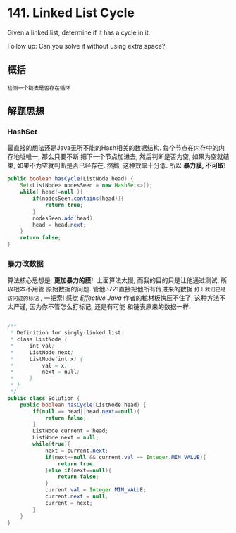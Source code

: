 # 141. Linked List Cycle
Given a linked list, determine if it has a cycle in it.

Follow up:
Can you solve it without using extra space?

## 概括
    检测一个链表是否存在循环

## 解题思想
### HashSet

最直接的想法还是Java无所不能的Hash相关的数据结构. 每个节点在内存中的内存地址唯一, 那么只要不断
把下一个节点加进去, 然后判断是否为空, 如果为空就结束, 如果不为空就判断是否已经存在.
然鹅, 这种效率十分低.
所以 **暴力膜, 不可取!** 
    
```java
public boolean hasCycle(ListNode head) {
    Set<ListNode> nodesSeen = new HashSet<>();
    while( head!=null ){
        if(nodesSeen.contains(head)){
            return true;
        }
        nodesSeen.add(head);
        head = head.next;
    }
    return false; 
}

```
### 暴力改数据

算法核心思想是: **更加暴力的膜!**. 上面算法太慢, 而我的目的只是让他通过测试, 所以根本不用管
原始数据的问题. 管他3721直接把他所有传进来的数据 `打上我们已经访问过的标记` , 一把索!
感觉 _Effective Java_ 作者的棺材板快压不住了. 这种方法不太严谨, 因为你不管怎么打标记, 还是有可能
和链表原来的数据一样.

```java 

/**
 * Definition for singly-linked list.
 * class ListNode {
 *     int val;
 *     ListNode next;
 *     ListNode(int x) {
 *         val = x;
 *         next = null;
 *     }
 * }
 */
public class Solution {
    public boolean hasCycle(ListNode head) {
        if(null == head||head.next==null){
            return false;
        }
        ListNode current = head;
        ListNode next = null;
        while(true){
            next = current.next;
            if(next==null && current.val == Integer.MIN_VALUE){
                return true;
            }else if(next==null){
                return false;
            }
            current.val = Integer.MIN_VALUE;
            current.next = null;
            current = next;
        }
    }
}

```

